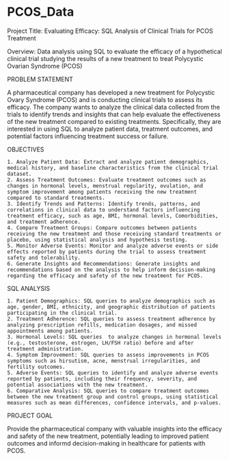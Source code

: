 # PCOS_Data

Project Title: Evaluating Efficacy: SQL Analysis of Clinical Trials for PCOS Treatment 

Overview: Data analysis using SQL to evaluate the efficacy of a hypothetical clinical trial studying the results of a new treatment to treat Polycystic Ovarian Syndrome (PCOS)

PROBLEM STATEMENT
 
A pharmaceutical company has developed a new treatment for Polycystic Ovary Syndrome (PCOS) and is conducting clinical trials to assess its efficacy. The company wants to analyze the clinical data collected from the trials to identify trends and insights that can help evaluate the effectiveness of the new treatment compared to existing treatments. Specifically, they are interested in using SQL to analyze patient data, treatment outcomes, and potential factors influencing treatment success or failure.


OBJECTIVES

    1. Analyze Patient Data: Extract and analyze patient demographics, medical history, and baseline characteristics from the clinical trial dataset.
    2. Assess Treatment Outcomes: Evaluate treatment outcomes such as changes in hormonal levels, menstrual regularity, ovulation, and symptom improvement among patients receiving the new treatment compared to standard treatments.
    3. Identify Trends and Patterns: Identify trends, patterns, and correlations in clinical data to understand factors influencing treatment efficacy, such as age, BMI, hormonal levels, Comorbidities, and treatment adherence.
    4. Compare Treatment Groups: Compare outcomes between patients receiving the new treatment and those receiving standard treatments or placebo, using statistical analysis and hypothesis testing.
    5. Monitor Adverse Events: Monitor and analyze adverse events or side effects reported by patients during the trial to assess treatment safety and tolerability.
    6. Generate Insights and Recommendations: Generate insights and recommendations based on the analysis to help inform decision-making regarding the efficacy and safety of the new treatment for PCOS.


SQL ANALYSIS
   
    1. Patient Demographics: SQL queries to analyze demographics such as age, gender, BMI, ethnicity, and geographic distribution of patients participating in the clinical trial.
    2. Treatment Adherence: SQL queries to assess treatment adherence by analyzing prescription refills, medication dosages, and missed appointments among patients.
    3. Hormonal Levels: SQL queries  to analyze changes in hormonal levels (e.g., testosterone, estrogen, LH/FSH ratio) before and after treatment administration.
    4. Symptom Improvement: SQL queries to assess improvements in PCOS symptoms such as hirsutism, acne, menstrual irregularities, and fertility outcomes.
    5. Adverse Events: SQL queries to identify and analyze adverse events reported by patients, including their frequency, severity, and potential associations with the new treatment.
    6. Comparative Analysis: SQL queries to compare treatment outcomes between the new treatment group and control groups, using statistical measures such as mean differences, confidence intervals, and p-values.


PROJECT GOAL

Provide the pharmaceutical company with valuable insights into the efficacy and safety of the new treatment, potentially leading to improved patient outcomes and informd decision-making in healthcare for patients with PCOS.
